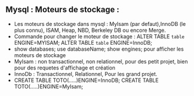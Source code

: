 ## Mysql : Moteurs de stockage :
- Les moteurs de stockage dans mysql : MyIsam (par defaut),InnoDB (le plus connu), ISAM, Heap, NBD, Berkeley DB ou encore Merge.
- Commande pour changer le moteur de stockage : ALTER TABLE `table` ENGINE=MYISAM;  ALTER TABLE `table` ENGINE=InnoDB;
- show databases; use databaseName; show engines; pour afficher les moteurs de stockage
- MyIsam : non transactionnel, non relationnel, pour des petit projet, bien pour des requetes d'affichage et création
- InnoDb : Transactionnel, Relationnel, Pour les grand projet.
- CREATE TABLE TOTO(.....)ENGINE=InnoDB; CREATE TABLE TOTO(.....)ENGINE=MyIsam; 
